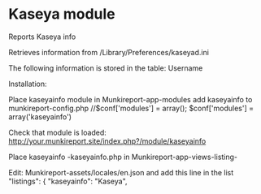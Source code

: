 Kaseya module
================

Reports Kaseya info

Retrieves information from /Library/Preferences/kaseyad.ini

The following information is stored in the table:
Username

Installation:

Place kaseyainfo module in Munkireport-app-modules
add kaseyainfo  to munkireport-config.php
//$conf['modules'] = array(); $conf['modules'] = array('kaseyainfo')

Check that module is loaded: http://your.munkireport.site/index.php?/module/kaseyainfo 

Place kaseyainfo -kaseyainfo.php in Munkireport-app-views-listing-



Edit: Munkireport-assets/locales/en.json and add this line in the list "listings": { "kaseyainfo": "Kaseya",
